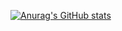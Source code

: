 [![Anurag's GitHub stats](https://github-readme-stats.vercel.app/api?username=TechnoShip123&count_private=true&show_icons=true&theme=gruvbox)](https://github.com/anuraghazra/github-readme-stats)

<!--
**TechnoShip123/TechnoShip123** is a ✨ _special_ ✨ repository because its `README.md` (this file) appears on your GitHub profile.

# I'm an average human on the internet looking to code, nothing out of the ordinary
